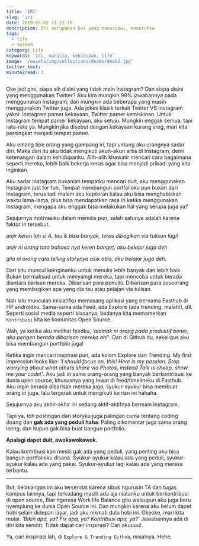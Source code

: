 ```yaml
---
title: 'IRI'
slug: 'iri'
date: 2019-05-02 21:21:10
description: Iri merupakan hal yang manusiawi, menurutku
tags: 
  - life
  - sosmed
category: Life
keywords: 'iri, manusia, kehidupan, life'
image: '/assets/img/collections/desks/desk2.jpg'
twitter_text:
minute2read: 3
---
```


Oke jadi gini, siapa sih disini yang tidak main Instagram? Dan siapa disini yang menggunakan Twitter? Aku kira mungkin 99% jawabannya pada menggunakan Instagram, dan mungkin ada beberapa yang masih menggunakan Twitter juga. Ada jokes klasik terkait Twitter VS Instagram yakni: Instagram pamer kekayaan, Twitter pamer kemiskinan. Untuk Instagram tempat pamer kekayaan, aku setuju. Mungkin enggak semua, tapi rata-rata ya. Mungkin jika disebut dengan kekayaan kurang sreg, mari kita persingkat menjadi tempat pamer.

Aku emang tipe orang yang gampang iri, tapi untung aku orangnya sadar diri. Maka dari itu aku tidak mengikuti akun-akun artis di Instagram, demi ketenangan dalam kehidupanku. Alih-alih khawatir mencari cara bagaimana seperti mereka, lebih baik bekerja keras agar bisa menjadi pribadi yang kita inginkan.

Aku sadar Instagram bukanlah tempatku mencari duit, aku menggunakan Instagram just for fun. Tempat membangun portfolioku pun bukan dari Instagram, terus tadi malem aku kepikiran kalau aku bisa menghabiskan waktu lama-lama, plus bisa mendapatkan rasa iri ketika menggunakan Instagram, mengapa aku enggak bisa melakukan hal yang serupa juga ya?

Sejujurnya motivasiku dalam menulis pun, salah satunya adalah karena faktor iri tersebut.

*anjir keren lah si A, tau & bisa banyak, terus dibagikan via tulisan lagi!*

*anjir ni orang tata bahasa nya keren banget, aku belajar juga deh*

*gila ni orang cara telling storynya asik abis, aku belajar juga deh.*

Dari situ muncul keinginanku untuk menulis lebih banyak dan lebih baik. Bukan bermaksud untuk menyaingi mereka, tapi mencoba untuk berada diantara barisan mereka. Dibarisan para penulis. Dibarisan para seseorang yang membagikan apa yang dia tau atau pelajari via tulisan.

Nah lalu munculah inisiatifku memasang aplikasi yang bernama Fasthub di HP androidku. Sama-sama ada Feed, ada Explore (ada trending, malah!), dll. Seperti sosial media seperti biasanya, bedanya kita memamerkan `Kontribusi` kita ke komunitas Open Source.

Wah, ya ketika aku melihat feedku, *'alamak ni orang pada produktif bener, aku pengen berada dibarisan mereka ah!'*. Dan di Github itu, sekaligus aku bisa membangun portfolio juga!

Ketika ingin mencari inspirasi pun, ada kolom Explore dan Trending. My first impression looks like: *'I should focus on, this! Here is my passion. Stop worrying about what others share via Photos, instead Talk is cheap, show me your code!'*. Aku jadi iri sama orang-orang yang banyak berkontribusi ke dunia open source, khususnya yang lewat di feed/timelineku di Fasthub. Aku ingin berada dibarisan mereka juga, syukur-syukur bisa membuat orang iri juga, lalu tergerak untuk mengikuti keirian ini hahaha.

Sejujurnya aku akhir-akhir ini sedang aktif-aktifnya bermain Instagram.

Tapi ya, toh postingan dan storyku juga palingan cuma tentang coding doang dan **gak ada yang peduli haha**. Paling dikomentar juga sama orang iseng, dan itupun gak bisa buat bangun portfolio.

**Apalagi dapet duit, awokawokawok.**

Kalau kontribusi kan meski gak ada yang peduli, yang penting aku bisa bangun portfolioku disana. Syukur-syukur kalau ada yang peduli, syukur-syukur kalau ada yang pakai. Syukur-syukur lagi kalau ada yang merasa terbantu.

---

But, belakangan ini aku tersendat karena sibuk ngurusin TA dan tugas kampus lainnya, tapi terkadang masih ada aja niatanku untuk berkontribusi di open source, Biar ngerasa Work life Balance gitu walaupun aku juga baru nyemplung ke dunia Open Source ini. Dan mungkin karena aku belum dapet hobi selain didepan layar, jadi aku nikmati dulu hobi ini. Okeoke, mari kita mulai. *'Bikin apa, ya? Fix apa, ya? Kontribusi apa, ya?'* Jawabannya ada di diri kita sendiri. Tidak dapat cari inspirasi? Cari akuuuu!.

Ya, cari inspirasi lah, di `Explore & Trending Github`, misalnya. Hehe.
